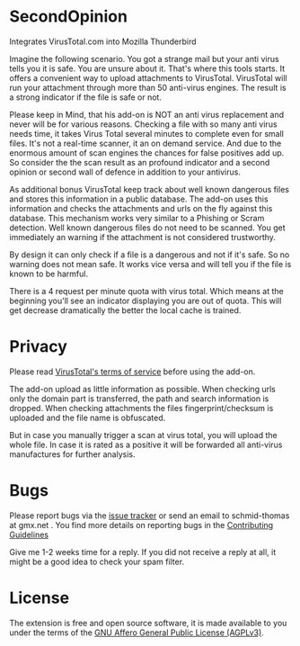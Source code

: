 # SecondOpinion

Integrates VirusTotal.com into Mozilla Thunderbird

Imagine the following scenario. You got a strange mail but your anti virus tells you it is safe. You are unsure about it.
That's where this tools starts. It offers a convenient way to upload attachments to VirusTotal. 
VirusTotal will run your attachment through more than 50 anti-virus engines. The result is a strong indicator if the file is safe or not.

Please keep in Mind, that his add-on is NOT an anti virus replacement and never will be for various reasons.
Checking a file with so many anti virus needs time, it takes Virus Total several minutes to complete even for small files.  It's not a real-time scanner, it an on demand service. And due 
to the enormous amount of scan engines the chances for false positives add up. So consider the the scan result as an profound indicator and a second opinion or second wall of defence in addition to your antivirus.

As additional bonus VirusTotal keep track about well known dangerous files and stores this information in a public database. The add-on uses this information and checks the attachments and urls on the fly against this database. This mechanism works very similar 
to a Phishing or Scram detection. Well known dangerous files do not need to be scanned. You get immediately an warning if the attachment is not considered trustworthy.

By design it can only check if a file is a dangerous and not if it's safe. So no warning does not mean safe. It works vice versa and will tell you if the file is known to be harmful.

There is a 4 request per minute quota with virus total. Which means at the beginning you'll see an indicator displaying you are out of quota. This will get decrease dramatically 
the better the local cache is trained.


# Privacy

Please read [VirusTotal's terms of service](https://www.virustotal.com/en/about/terms-of-service/) before using the add-on.

The add-on upload as little information as possible. When checking urls only the domain part is transferred, the path and search information is dropped. 
When checking attachments the files fingerprint/checksum is uploaded and the file name is obfuscated.

But in case you manually trigger a scan at virus total, you will upload the whole file. In case it is rated as a positive it will be forwarded all 
anti-virus manufactures for further analysis. 

# Bugs

Please report bugs via the [issue tracker](https://github.com/thsmi/SecondOpinion/issues) 
or send an email to schmid-thomas at gmx.net . You find more details on reporting bugs in 
the [Contributing Guidelines](https://github.com/thsmi/SecondOpinion/blob/master/CONTRIBUTING.md)

Give me 1-2 weeks time for a reply. If you did not receive a reply at all, it might be a good idea to check your spam filter. 

# License

The extension is free and open source software, it is made available to you 
under the terms of the [GNU Affero General Public License (AGPLv3)](http://www.fsf.org/licensing/licenses/agpl-3.0.html).
